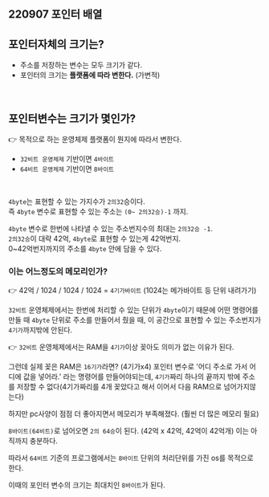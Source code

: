 ## 220907 포인터 배열

## 포인터자체의 크기는?
* 주소를 저장하는 변수는 모두 크기가 같다.  
* 포인터의 크기는 **플랫폼에 따라 변한다.** (가변적)  

<br/> 

## 포인터변수는 크기가 몇인가?
👉 목적으로 하는 운영체제 플랫폼이 뭔지에 따라서 변한다.   
* `32비트 운영체제` 기반이면 `4바이트`  
* `64비트 운영체제` 기반이면 `8바이트`  
 
<br/> 

`4byte`는 표현할 수 있는 가지수가 `2의32`승이다.  
즉 `4byte` 변수로 표현할 수 있는 주소는 `(0~ 2의32승)-1` 까지.

`4byte` 변수로 한번에 나타낼 수 있는 주소번지수의 최대는 `2의32승 -1`.  
`2의32승`이 대략 42억, `4byte`로 표현할 수 있는게 42억번지.  
0~42억번지까지의 주소를 `4byte` 안에 담을 수 있다.

### 이는 어느정도의 메모리인가?  
👉 42억 / 1024 / 1024 / 1024 = `4기가바이트` (1024는 메가바이트 등 단위 내려가기)

`32비트` 운영체제에서는 한번에 처리할 수 있는 단위가 `4byte`이기 때문에 어떤 명령어를 만들 때 `4byte` 단위로 주소를 만들어서 줬을 때, 이 공간으로 표현할 수 있는 주소번지가 `4기가`까지밖에 안된다. 

👉 `32비트` 운영체제에서는 RAM을 `4기가`이상 꽂아도 의미가 없는 이유가 된다.

그런데 실제 꽂은 RAM은 `16기가`라면? (4기가x4) 포인터 변수로 '어디 주소로 가서 어디에 값을 넣어라.' 라는 명령어를 만들어야되는데, `4기가`짜리 하나의 끝까지 밖에 주소를 저장할 수 없다(4기가짜리를 4개 꽂았다고 해서 이어서 다음 RAM으로 넘어가지않는다)

하지만 pc사양이 점점 더 좋아지면서 메모리가 부족해졌다. (훨씬 더 많은 메모리 필요)

 
`8바이트(64비트)`로 넘어오면 `2의 64승`이 된다. (42억 x 42억, 42억이 42억개) 이는 아직까지 충분하다.

따라서 `64비트` 기준의 프로그램에서는 `8바이트` 단위의 처리단위를 가진 os를 목적으로 한다.

이때의 포인터 변수의 크기는 최대치인 `8바이트`가 된다.


